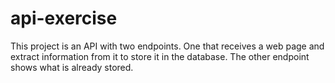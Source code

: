 # api-exercise
This project is an API with two endpoints. One that receives a web page and extract information from it to store it in the database. The other endpoint shows what is already stored.
